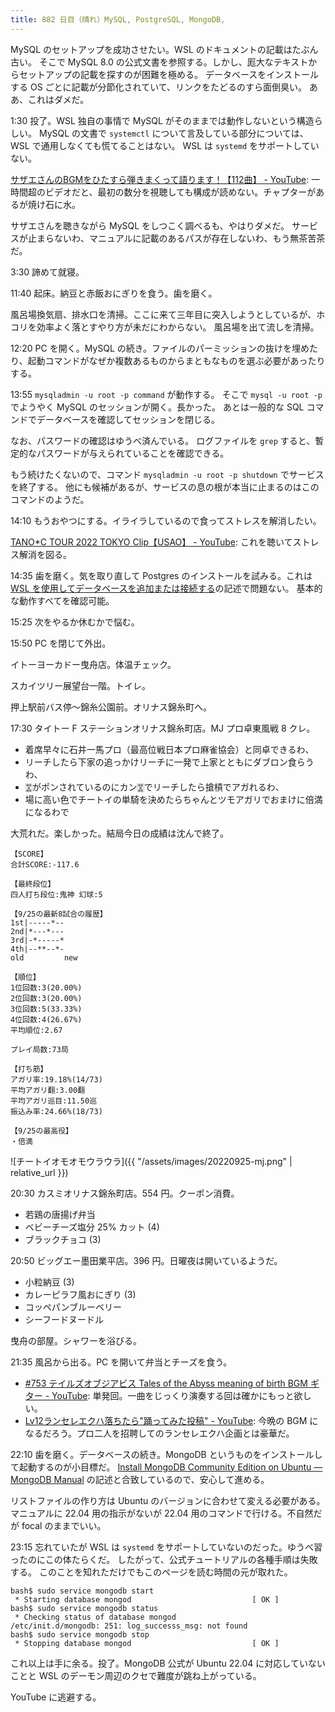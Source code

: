```yaml
---
title: 882 日目（晴れ）MySQL, PostgreSQL, MongoDB,
---
```


MySQL のセットアップを成功させたい。WSL のドキュメントの記載はたぶん古い。
そこで MySQL 8.0 の公式文書を参照する。しかし、厖大なテキストからセットアップの記載を探すのが困難を極める。
データベースをインストールする OS ごとに記載が分節化されていて、リンクをたどるのすら面倒臭い。
ああ、これはダメだ。

1:30 投了。WSL 独自の事情で MySQL がそのままでは動作しないという構造らしい。
MySQL の文書で `systemctl` について言及している部分については、WSL で通用しなくても慌てることはない。
WSL は `systemd` をサポートしていない。

[サザエさんのBGMをひたすら弾きまくって語ります！【112曲】 - YouTube](https://www.youtube.com/watch?v=5EkszxnITig):
一時間超のビデオだと、最初の数分を視聴しても構成が読めない。チャプターがあるが焼け石に水。

サザエさんを聴きながら MySQL をしつこく調べるも、やはりダメだ。
サービスが止まらないわ、マニュアルに記載のあるパスが存在しないわ、もう無茶苦茶だ。

3:30 諦めて就寝。

11:40 起床。納豆と赤飯おにぎりを食う。歯を磨く。

風呂場換気扇、排水口を清掃。ここに来て三年目に突入しようとしているが、ホコリを効率よく落とすやり方が未だにわからない。
風呂場を出て流しを清掃。

12:20 PC を開く。MySQL の続き。ファイルのパーミッションの抜けを埋めたり、起動コマンドがなぜか複数あるものからまともなものを選ぶ必要があったりする。

13:55 `mysqladmin -u root -p command` が動作する。
そこで `mysql -u root -p` でようやく MySQL のセッションが開く。長かった。
あとは一般的な SQL コマンドでデータベースを確認してセッションを閉じる。

なお、パスワードの確認はゆうべ済んでいる。
ログファイルを `grep` すると、暫定的なパスワードが与えられていることを確認できる。

もう続けたくないので、コマンド `mysqladmin -u root -p shutdown` でサービスを終了する。
他にも候補があるが、サービスの息の根が本当に止まるのはこのコマンドのようだ。

14:10 もうおやつにする。イライラしているので食ってストレスを解消したい。

[TANO*C TOUR 2022 TOKYO Clip【USAO】 - YouTube](https://www.youtube.com/watch?v=FPYGTm1bR8M):
これを聴いてストレス解消を図る。

14:35 歯を磨く。気を取り直して Postgres のインストールを試みる。これは
[WSL を使用してデータベースを追加または接続する](https://learn.microsoft.com/ja-jp/windows/wsl/tutorials/wsl-database)の記述で問題ない。
基本的な動作すべてを確認可能。

15:25 次をやるか休むかで悩む。

15:50 PC を閉じて外出。

イトーヨーカドー曳舟店。体温チェック。

スカイツリー展望台一階。トイレ。

押上駅前バス停～錦糸公園前。オリナス錦糸町へ。

17:30 タイトー F ステーションオリナス錦糸町店。MJ プロ卓東風戦 8 クレ。

* 着席早々に石井一馬プロ（最高位戦日本プロ麻雀協会）と同卓できるわ、
* リーチしたら下家の追っかけリーチに一発で上家とともにダブロン食らうわ、
* &#x1f01d;がポンされているのにカン&#x1f01d;でリーチしたら搶槓でアガれるわ、
* 場に高い色でチートイの単騎を決めたらちゃんとツモアガリでおまけに倍満になるわで

大荒れだ。楽しかった。結局今日の成績は沈んで終了。

```text
【SCORE】
合計SCORE:-117.6

【最終段位】
四人打ち段位:鬼神 幻球:5

【9/25の最新8試合の履歴】
1st|-----*--
2nd|*---*---
3rd|-*-----*
4th|--**--*-
old         new

【順位】
1位回数:3(20.00%)
2位回数:3(20.00%)
3位回数:5(33.33%)
4位回数:4(26.67%)
平均順位:2.67

プレイ局数:73局

【打ち筋】
アガリ率:19.18%(14/73)
平均アガリ翻:3.00翻
平均アガリ巡目:11.50巡
振込み率:24.66%(18/73)

【9/25の最高役】
・倍満
```

![チートイオモオモウラウラ]({{ "/assets/images/20220925-mj.png" | relative_url }})

20:30 カスミオリナス錦糸町店。554 円。クーポン消費。

* 若鶏の唐揚げ弁当
* ベビーチーズ塩分 25% カット (4)
* ブラックチョコ (3)

20:50 ビッグエー墨田業平店。396 円。日曜夜は開いているようだ。

* 小粒納豆 (3)
* カレーピラフ風おにぎり (3)
* コッペパンブルーベリー
* シーフードヌードル

曳舟の部屋。シャワーを浴びる。

21:35 風呂から出る。PC を開いて弁当とチーズを食う。

* [&#x23;753 テイルズオブジアビス Tales of the Abyss meaning of birth BGM ギター - YouTube](https://www.youtube.com/watch?v=WF_58lNOBV4):
  単発回。一曲をじっくり演奏する回は確かにもっと欲しい。
* [Lv12ランセレエクハ落ちたら"踊ってみた投稿" - YouTube](https://www.youtube.com/watch?v=9eQOXKuC2BY):
  今晩の BGM になるだろう。プロ二人を招聘してのランセレエクハ企画とは豪華だ。

22:10 歯を磨く。データベースの続き。MongoDB というものをインストールして起動するのが小目標だ。
[Install MongoDB Community Edition on Ubuntu — MongoDB Manual](https://www.mongodb.com/docs/manual/tutorial/install-mongodb-on-ubuntu/)
の記述と合致しているので、安心して進める。

リストファイルの作り方は Ubuntu のバージョンに合わせて変える必要がある。
マニュアルに 22.04 用の指示がないが 22.04 用のコマンドで行ける。不自然だが focal のままでいい。

23:15 忘れていたが WSL は `systemd` をサポートしていないのだった。ゆうべ習ったのにこの体たらくだ。
したがって、公式チュートリアルの各種手順は失敗する。
このことを知れただけでもこのページを読む時間の元が取れた。

```console
bash$ sudo service mongodb start
 * Starting database mongod                           [ OK ]
bash$ sudo service mongodb status
 * Checking status of database mongod
/etc/init.d/mongodb: 251: log_successs_msg: not found
bash$ sudo service mongodb stop
 * Stopping database mongod                           [ OK ]
```

これ以上は手に余る。投了。MongoDB 公式が Ubuntu 22.04 に対応していないことと
WSL のデーモン周辺のクセで難度が跳ね上がっている。

YouTube に逃避する。
